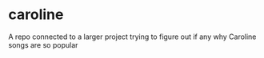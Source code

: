 # caroline
A repo connected to a larger project trying to figure out if any why Caroline songs are so popular
